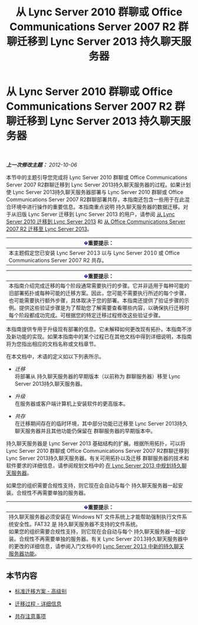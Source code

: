 ﻿---
title: 从 Lync Server 2010 群聊或 Office Communications Server 2007 R2 群聊迁移到 Lync Server 2013 持久聊天服务器
TOCTitle: 从 Lync Server 2010 群聊或 Office Communications Server 2007 R2 群聊迁移到 Lync Server 2013 持久聊天服务器
ms:assetid: 5b4d3db1-6eba-4932-b49c-f60bcf9488f9
ms:mtpsurl: https://technet.microsoft.com/zh-cn/library/Gg615442(v=OCS.15)
ms:contentKeyID: 49312960
ms.date: 05/19/2016
mtps_version: v=OCS.15
ms.translationtype: HT
---

# 从 Lync Server 2010 群聊或 Office Communications Server 2007 R2 群聊迁移到 Lync Server 2013 持久聊天服务器

 

_**上一次修改主题：** 2012-10-06_

本节中的主题引导您完成将 Lync Server 2010 群聊或 Office Communications Server 2007 R2群聊迁移到 Lync Server 2013持久聊天服务器的过程。如果计划使 Lync Server 2013持久聊天服务器部署与 Lync Server 2010 群聊或 Office Communications Server 2007 R2群聊部署共存，本指南还包含一些用于在此混合环境中进行操作的重要信息。本指南重点说明 持久聊天服务器的数据迁移。对于从旧版 Lync Server 迁移到 Lync Server 2013 的用户，请参阅 [从 Lync Server 2010 迁移到 Lync Server 2013](migration-from-lync-server-2010-to-lync-server-2013.md) 和 [从 Office Communications Server 2007 R2 迁移至 Lync Server 2013](migration-from-office-communications-server-2007-r2-to-lync-server-2013.md)。

<table>
<thead>
<tr class="header">
<th><img src="images/Gg398794.important(OCS.15).gif" title="important" alt="important" />重要提示：</th>
</tr>
</thead>
<tbody>
<tr class="odd">
<td>本主题假定您已安装 Lync Server 2013 以与 Lync Server 2010 或 Office Communications Server 2007 R2 共存。</td>
</tr>
</tbody>
</table>


<table>
<thead>
<tr class="header">
<th><img src="images/Gg398794.important(OCS.15).gif" title="important" alt="important" />重要提示：</th>
</tr>
</thead>
<tbody>
<tr class="odd">
<td>本指南介绍完成迁移的每个阶段通常需要执行的步骤。它并非适用于每种可能的旧部署拓扑或每种可能的迁移方案。因此，您可能不需要执行所述的每个步骤，也可能需要执行额外步骤，具体取决于您的部署。本指南还提供了验证步骤的示例。提供这些验证步骤是为了帮助您了解需要查看哪些内容，以确保执行迁移时每个阶段都成功完成。可根据您的特定迁移过程修改这些验证步骤。</td>
</tr>
</tbody>
</table>


本指南提供专用于升级现有部署的信息。它未解释如何更改现有拓扑。本指南不涉及新功能的实现。如果本指南中的某个过程已在其他文档中得到详细说明，本指南将为您指出相应的文档名称或文档章节。

在本文档中，术语的定义如以下列表所示。

  - *迁移*   
    将部署从 持久聊天服务器的早期版本（以前称为 群聊服务器）移至 Lync Server 2013持久聊天服务器。

<!-- end list -->

  - *升级*   
    在服务器或客户端计算机上安装软件的更高版本。

<!-- end list -->

  - *共存*   
    在迁移期间存在的临时环境，其中部分功能已迁移至 Lync Server 2013持久聊天服务器并且其他功能仍保留在 群聊服务器的早期版本中。

持久聊天服务器是 Lync Server 2013 基础结构的扩展。根据所用拓扑，可以将 Lync Server 2010 群聊或 Office Communications Server 2007 R2群聊迁移到 Lync Server 2013持久聊天服务器。有关可用拓扑以及迁移 群聊服务器的技术和软件要求的详细信息，请参阅规划文档中的 [在 Lync Server 2013 中规划持久聊天服务器](lync-server-2013-planning-for-persistent-chat-server.md)。

如果您的组织需要合规性支持，则它现在会自动与每个 持久聊天服务器一起安装。合规性不再需要单独的服务器。

<table>
<thead>
<tr class="header">
<th><img src="images/Gg398794.important(OCS.15).gif" title="important" alt="important" />重要提示：</th>
</tr>
</thead>
<tbody>
<tr class="odd">
<td>持久聊天服务器必须安装在 Windows NT 文件系统上才能帮助强制执行文件系统安全性。FAT32 是 持久聊天服务器不支持的文件系统。<br />
如果您的组织需要合规性支持，则它现在会自动与每个 持久聊天服务器一起安装。合规性不再需要单独的服务器。有关 Lync Server 2013持久聊天服务器中的更改的详细信息，请参阅入门文档中的 <a href="lync-server-2013-new-persistent-chat-server-features.md">Lync Server 2013 中新的持久聊天服务器功能</a>。</td>
</tr>
</tbody>
</table>


## 本节内容

  - [标准迁移方案 - 高级别](standard-migration-scenario-high-level.md)

  - [迁移过程 - 详细信息](migration-process-details.md)

  - [共存注意事项](coexistence-considerations.md)

